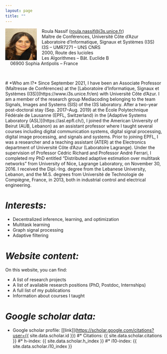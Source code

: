 ```yaml
---
layout: page
title: ""
---
```

<p>
<img align="left" src="/photo2.png" width="100" height="100">

&nbsp; &nbsp; Roula Nassif (roula.nassif@i3s.unice.fr)<br>
&nbsp; &nbsp; Maître de Conférences, Université Côte d’Azur<br>
&nbsp; &nbsp; Laboratoire d’Informatique, Signaux et Systèmes (I3S)<br>
&nbsp; &nbsp; I3S – UMR7271 – UNS CNRS<br>
&nbsp; &nbsp; 2000, Route des lucioles<br>
&nbsp; &nbsp; Les Algorithmes – Bât. Euclide B<br>
&nbsp; &nbsp; 06900 Sophia Antipolis – France<br>

<br clear="left"/>
</p>
# *Who am I?*
Since September 2021, I have been an Associate Professor (Maîtresse de Conférences) at the [Laboratoire d’Informatique, Signaux et Systèmes (I3S)](https://www.i3s.unice.fr/en) with Université Côte d’Azur. I am a member of the research group Mediacoding belonging to the team Signals, Images and Systems (SIS) of the I3S laboratory. After a two-year post-doctoral stay (Sep. 2017–Aug. 2019) at the École Polytechnique Fédérale de Lausanne (EPFL, Switzerland) in the [Adaptive Systems Laboratory (ASL)](https://asl.epfl.ch/), I joined the American University of Beirut (AUB, Lebanon) as an assistant professor where I taught several courses including digital communication systems, digital signal processing, digital image processing, and signals and systems. Prior to joining EPFL, I was a researcher and a teaching assistant (ATER) at the Electronics department of Université Côte d’Azur (Laboratoire Lagrange). Under the supervision of Professor Cédric Richard and Professor André Ferrari, I completed my PhD entitled “Distributed adaptive estimation over multitask networks” from University of Nice, Lagrange Laboratory, on November 30, 2016. I received the Dipl.-Ing. degree from the Lebanese University, Lebanon, and the M.S. degrees from Université de Technologie de Compiègne, France, in 2013, both in industrial control and electrical engineering.

# *Interests:*
* Decentralized inference, learning, and optimization
* Multitask learning
* Graph signal processing
* Adaptive filtering

# *Website content:*
On this website, you can find:
* A list of research projects
* A list of available research positions (PhD, Postdoc, Internships)
* A full list of my publications
* Information about courses I taught

# *Google scholar data:*
* Google scholar profile: [[link]](https://scholar.google.com/citations?user={{ site.data.scholar.id }})
#* Citations: {{ site.data.scholar.citations }}
#* h-index: {{ site.data.scholar.h_index }}
#* i10-index: {{ site.data.scholar.i10_index }}
